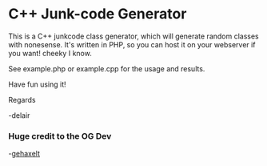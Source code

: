 C++ Junk-code Generator
========================

This is a C++ junkcode class generator, which will generate random classes with nonesense.
It's written in PHP, so you can host it on your webserver if you want! cheeky I know.

See example.php or example.cpp for the usage and results.


Have fun using it!

Regards

-delair


### Huge credit to the OG Dev
-[gehaxelt](http://junkcode.gehaxelt.in/)
